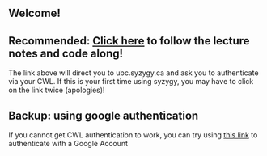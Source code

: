 ## Welcome!

## Recommended: [Click here](https://ubc.syzygy.ca/hub/user-redirect/git-pull?repo=https%3A%2F%2Fgithub.com%2Ffirasm%2Faltair_talk&urlpath=tree%2Faltair_talk%2FLecture.ipynb&branch=master) to follow the lecture notes and code along!

The link above will direct you to ubc.syzygy.ca and ask you to authenticate via your CWL. If this is your first time using syzygy, you may have to click on the link twice (apologies)!

## Backup: using google authentication

If you cannot get CWL authentication to work, you can try using [this link](https://pims.syzygy.ca/hub/user-redirect/git-pull?repo=https%3A%2F%2Fgithub.com%2Ffirasm%2Faltair_talk&urlpath=tree%2Faltair_talk%2FLecture.ipynb&branch=master) to authenticate with a Google Account
